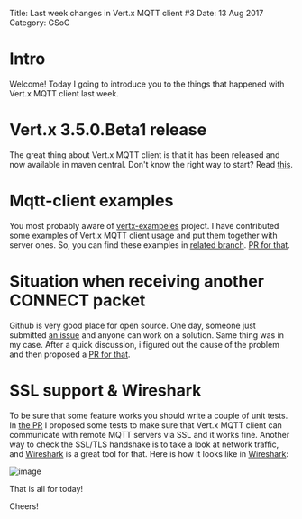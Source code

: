 Title: Last week changes in Vert.x MQTT client #3
Date: 13 Aug 2017
Category: GSoC


# Intro

Welcome! Today I going to introduce you to the things that happened with Vert.x MQTT client last week.

# Vert.x 3.5.0.Beta1 release

The great thing about Vert.x MQTT client is that it has been released and now available in maven central. Don't know the right way to start? Read [this](https://sammersblog.github.io/how-i-can-use-vertx-mqtt-cleint.html).

# Mqtt-client examples

You most probably aware of [vertx-exampeles](https://github.com/vert-x3/vertx-examples) project. I have contributed some examples of Vert.x MQTT client usage and put them together with server ones. So, you can find these examples in [related branch](https://github.com/vert-x3/vertx-examples/tree/3.5.0.beta1/mqtt-examples). [PR for that](https://github.com/vert-x3/vertx-examples/pull/220).

# Situation when receiving another CONNECT packet

Github is very good place for open source. One day, someone just submitted [an issue](https://github.com/vert-x3/vertx-mqtt/issues/33) and anyone can work on a solution. Same thing was in my case. After a quick discussion, i figured out the cause of the problem and then proposed a [PR for that](https://github.com/vert-x3/vertx-mqtt/pull/43).

# SSL support & Wireshark

To be sure that some feature works you should write a couple of unit tests. In [the PR](https://github.com/vert-x3/vertx-mqtt/pull/44) I proposed some tests to make sure that Vert.x MQTT client can communicate with remote MQTT servers via SSL and it works fine. Another way to check the SSL/TLS handshake is to take a look at network traffic, and [Wireshark](https://www.wireshark.org/) is a great tool for that. Here is how it looks like in [Wireshark](https://www.wireshark.org/):

![image](https://user-images.githubusercontent.com/16746106/29253281-198b6a6a-8081-11e7-9d9b-9b8027eac176.png)

That is all for today!

Cheers!
